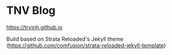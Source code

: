 # TNV Blog

https://trvinh.github.io

Build based on Strata Reloaded's Jekyll theme (https://github.com/comfusion/strata-reloaded-jekyll-template)
